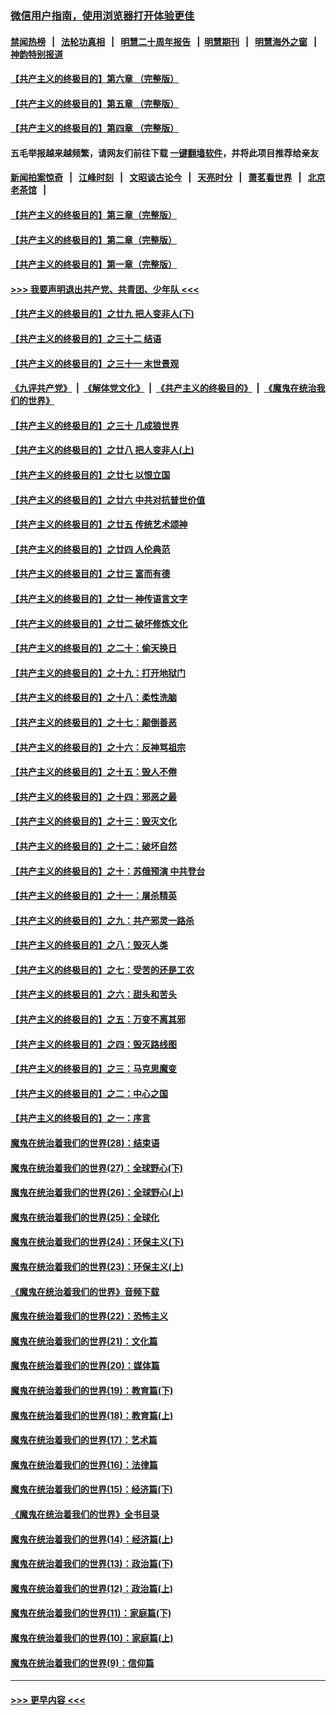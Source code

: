 ### [微信用户指南，使用浏览器打开体验更佳](https://github.com/gfw-breaker/banned-news1/blob/master/indexes/wechat-guide.md?t=0)
#### [禁闻热榜](热点新闻.md?t=0)  &nbsp;&nbsp;|&nbsp;&nbsp; [法轮功真相](https://github.com/gfw-breaker/truth/blob/master/README.md?t=0) &nbsp;&nbsp;|&nbsp;&nbsp; [明慧二十周年报告](https://github.com/gfw-breaker/mh-reports/blob/master/README.md?t=0) &nbsp;&nbsp;|&nbsp;&nbsp;[明慧期刊](https://github.com/gfw-breaker/mh-qikan) &nbsp;&nbsp;|&nbsp;&nbsp; [明慧海外之窗](https://github.com/gfw-breaker/mh-news/blob/master/README.md?t=0) &nbsp;&nbsp;|&nbsp;&nbsp; [神韵特别报道](https://github.com/gfw-breaker/mh-news/blob/master/shenyun.md?t=0)
#### [【共产主义的终极目的】第六章 （完整版）](../pages/nsc422/n11428913.md?t=02031122) 
#### [【共产主义的终极目的】第五章 （完整版）](../pages/nsc422/n11428912.md?t=02031122) 
#### [【共产主义的终极目的】第四章 （完整版）](../pages/nsc422/n11428907.md?t=02031122) 
#### 五毛举报越来越频繁，请网友们前往下载 [一键翻墙软件](https://github.com/gfw-breaker/ssr-accounts)，并将此项目推荐给亲友
#### [新闻拍案惊奇](https://github.com/gfw-breaker/banned-news1/blob/master/pages/link4.md) &nbsp;&nbsp;|&nbsp;&nbsp; [江峰时刻](https://github.com/gfw-breaker/banned-news1/blob/master/pages/link4.md) &nbsp;&nbsp;|&nbsp;&nbsp; [文昭谈古论今](https://github.com/gfw-breaker/banned-news1/blob/master/pages/link4.md) &nbsp;&nbsp;|&nbsp;&nbsp; [天亮时分](https://github.com/gfw-breaker/banned-news1/blob/master/pages/link4.md) &nbsp;&nbsp;|&nbsp;&nbsp; [萧茗看世界](https://github.com/gfw-breaker/banned-news1/blob/master/pages/link4.md) &nbsp;&nbsp;|&nbsp;&nbsp; [北京老茶馆](https://github.com/gfw-breaker/banned-news1/blob/master/pages/link4.md) &nbsp;&nbsp;|&nbsp;&nbsp; 
#### [【共产主义的终极目的】第三章（完整版）](../pages/nsc422/n11428848.md?t=02031122) 
#### [【共产主义的终极目的】第二章（完整版）](../pages/nsc422/n11428831.md?t=02031122) 
#### [【共产主义的终极目的】第一章（完整版）](../pages/nsc422/n11417651.md?t=02031122) 
#### [>>> 我要声明退出共产党、共青团、少年队 <<<](https://github.com/begood0513/goodnews/blob/master/quit/letter.md) 
#### [【共产主义的终极目的】之廿九 把人变非人(下)](../pages/nsc422/n11344140.md?t=02031122) 
#### [【共产主义的终极目的】之三十二 结语](../pages/nsc422/n11360535.md?t=02031122) 
#### [【共产主义的终极目的】之三十一 末世景观](../pages/nsc422/n11351129.md?t=02031122) 
#### [《九评共产党》](https://github.com/begood0513/9ping.md/blob/master/README.md) &nbsp;|&nbsp; [《解体党文化》](../../../../jtdwh.md/blob/master/README.md)  &nbsp;|&nbsp; [《共产主义的终极目的》](../../../../gczydzjmd.md/blob/master/README.md) &nbsp;|&nbsp; [《魔鬼在统治我们的世界》](../../../../mgztzwmdsj.md/blob/master/README.md) 
#### [【共产主义的终极目的】之三十 几成狼世界](../pages/nsc422/n11348280.md?t=02031122) 
#### [【共产主义的终极目的】之廿八 把人变非人(上)](../pages/nsc422/n11340492.md?t=02031122) 
#### [【共产主义的终极目的】之廿七 以恨立国](../pages/nsc422/n11336944.md?t=02031122) 
#### [【共产主义的终极目的】之廿六 中共对抗普世价值](../pages/nsc422/n11324785.md?t=02031122) 
#### [【共产主义的终极目的】之廿五 传统艺术颂神](../pages/nsc422/n11296396.md?t=02031122) 
#### [【共产主义的终极目的】之廿四 人伦典范](../pages/nsc422/n11296397.md?t=02031122) 
#### [【共产主义的终极目的】之廿三 富而有德](../pages/nsc422/n11283598.md?t=02031122) 
#### [【共产主义的终极目的】之廿一 神传语言文字](../pages/nsc422/n11263265.md?t=02031122) 
#### [【共产主义的终极目的】之廿二 破坏修炼文化](../pages/nsc422/n11245728.md?t=02031122) 
#### [【共产主义的终极目的】之二十：偷天换日](../pages/nsc422/n11238846.md?t=02031122) 
#### [【共产主义的终极目的】之十九：打开地狱门](../pages/nsc422/n11206376.md?t=02031122) 
#### [【共产主义的终极目的】之十八：柔性洗脑](../pages/nsc422/n11199994.md?t=02031122) 
#### [【共产主义的终极目的】之十七：颠倒善恶](../pages/nsc422/n11179782.md?t=02031122) 
#### [【共产主义的终极目的】之十六：反神骂祖宗](../pages/nsc422/n11166798.md?t=02031122) 
#### [【共产主义的终极目的】之十五：毁人不倦](../pages/nsc422/n11166792.md?t=02031122) 
#### [【共产主义的终极目的】之十四：邪恶之最](../pages/nsc422/n11150249.md?t=02031122) 
#### [【共产主义的终极目的】之十三：毁灭文化](../pages/nsc422/n11135227.md?t=02031122) 
#### [【共产主义的终极目的】之十二：破坏自然](../pages/nsc422/n11135214.md?t=02031122) 
#### [【共产主义的终极目的】之十：苏俄预演 中共登台](../pages/nsc422/n11118424.md?t=02031122) 
#### [【共产主义的终极目的】之十一：屠杀精英](../pages/nsc422/n11118442.md?t=02031122) 
#### [【共产主义的终极目的】之九：共产邪灵一路杀](../pages/nsc422/n11114139.md?t=02031122) 
#### [【共产主义的终极目的】之八：毁灭人类](../pages/nsc422/n11108503.md?t=02031122) 
#### [【共产主义的终极目的】之七：受苦的还是工农](../pages/nsc422/n11101809.md?t=02031122) 
#### [【共产主义的终极目的】之六：甜头和苦头](../pages/nsc422/n11096971.md?t=02031122) 
#### [【共产主义的终极目的】之五：万变不离其邪](../pages/nsc422/n11091285.md?t=02031122) 
#### [【共产主义的终极目的】之四：毁灭路线图](../pages/nsc422/n11086284.md?t=02031122) 
#### [【共产主义的终极目的】之三：马克思魔变](../pages/nsc422/n11061941.md?t=02031122) 
#### [【共产主义的终极目的】之二：中心之国](../pages/nsc422/n11047728.md?t=02031122) 
#### [【共产主义的终极目的】之一：序言](../pages/nsc422/n11086077.md?t=02031122) 
#### [魔鬼在统治着我们的世界(28)：结束语](../pages/nsc422/n10936246.md?t=02031122) 
#### [魔鬼在统治着我们的世界(27)：全球野心(下)](../pages/nsc422/n10928319.md?t=02031122) 
#### [魔鬼在统治着我们的世界(26)：全球野心(上)](../pages/nsc422/n10900318.md?t=02031122) 
#### [魔鬼在统治着我们的世界(25)：全球化](../pages/nsc422/n10788205.md?t=02031122) 
#### [魔鬼在统治着我们的世界(24)：环保主义(下)](../pages/nsc422/n10695307.md?t=02031122) 
#### [魔鬼在统治着我们的世界(23)：环保主义(上)](../pages/nsc422/n10688613.md?t=02031122) 
#### [《魔鬼在统治着我们的世界》音频下载](../pages/nsc422/n10635553.md?t=02031122) 
#### [魔鬼在统治着我们的世界(22)：恐怖主义](../pages/nsc422/n10614727.md?t=02031122) 
#### [魔鬼在统治着我们的世界(21)：文化篇](../pages/nsc422/n10597706.md?t=02031122) 
#### [魔鬼在统治着我们的世界(20)：媒体篇](../pages/nsc422/n10586579.md?t=02031122) 
#### [魔鬼在统治着我们的世界(19)：教育篇(下)](../pages/nsc422/n10564808.md?t=02031122) 
#### [魔鬼在统治着我们的世界(18)：教育篇(上)](../pages/nsc422/n10526970.md?t=02031122) 
#### [魔鬼在统治着我们的世界(17)：艺术篇](../pages/nsc422/n10499093.md?t=02031122) 
#### [魔鬼在统治着我们的世界(16)：法律篇](../pages/nsc422/n10485969.md?t=02031122) 
#### [魔鬼在统治着我们的世界(15)：经济篇(下)](../pages/nsc422/n10469975.md?t=02031122) 
#### [《魔鬼在统治着我们的世界》全书目录](../pages/nsc422/n10464261.md?t=02031122) 
#### [魔鬼在统治着我们的世界(14)：经济篇(上)](../pages/nsc422/n10457370.md?t=02031122) 
#### [魔鬼在统治着我们的世界(13)：政治篇(下)](../pages/nsc422/n10448270.md?t=02031122) 
#### [魔鬼在统治着我们的世界(12)：政治篇(上)](../pages/nsc422/n10444576.md?t=02031122) 
#### [魔鬼在统治着我们的世界(11)：家庭篇(下)](../pages/nsc422/n10440961.md?t=02031122) 
#### [魔鬼在统治着我们的世界(10)：家庭篇(上)](../pages/nsc422/n10435448.md?t=02031122) 
#### [魔鬼在统治着我们的世界(9)：信仰篇](../pages/nsc422/n10432159.md?t=02031122) 

----
#### [ >>> 更早内容 <<< ](../indexes/nsc422-earlier.md)

